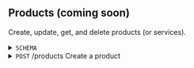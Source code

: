 Products (coming soon)
-----------
Create, update, get, and delete products (or services). 

<details>
  <summary><code>SCHEMA</code></summary>
  <br>
  Key | Description | Required | Type | Default | Valid Values 
  --- | --- | --- | --- | --- | ---
  name | The product name. | yes | String (Max Length 100) | - | -
  
  
</details>

<details>
  <summary><code>POST</code> /products Create a product</summary>

  
  
</details>
